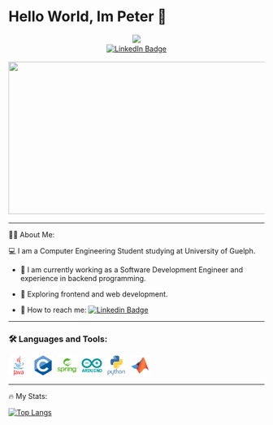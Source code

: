 <div id="header" align="center">

  <p style="background-image: url('https://media.giphy.com/media/ko7twHhomhk8E/giphy.gif');"> 

  <h1 align="left">
    Hello World, Im Peter 👋
  </h1>
  <img src="https://media.giphy.com/media/jdPMeyv9rn0hZHh8n9/giphy.gif" width="200"/>

  <div id="badges">
    <a href="https://www.linkedin.com/in/peter-baggetta-245867203/">
      <img src="https://img.shields.io/badge/LinkedIn-blue?style=for-the-badge&logo=linkedin&logoColor=white" alt="LinkedIn Badge"/>
    </a>
  </div>

  <img src="https://komarev.com/ghpvc/?username=PeterBaggetta&style=flat-square&color=blue" alt=""/>

  <div align="center">
    <img src="https://media.giphy.com/media/f3iwJFOVOwuy7K6FFw/giphy.gif" width="600" height="300"/>
  </div>

  ---
  <div align="left">

  :man_technologist: About Me:

  :computer: I am a Computer Engineering Student studying at University of Guelph.

  - :floppy_disk: I am currently working as a Software Development Engineer and experience in backend programming.

  - :microscope: Exploring frontend and web development.

  - :round_pushpin: How to reach me: [![Linkedin Badge](https://img.shields.io/badge/-kakbar-blue?style=flat&logo=Linkedin&logoColor=white)](https://www.linkedin.com/in/peter-baggetta-245867203/)
  </div>

  ---

  <div align="left">

  ### :hammer_and_wrench: Languages and Tools:

  </div>

  <div align="left">
    <img src="https://github.com/devicons/devicon/blob/master/icons/java/java-original-wordmark.svg" title="Java" alt="Java" width="40" height="40"/>&nbsp;
    <img src="https://github.com/devicons/devicon/blob/master/icons/c/c-original.svg" title="C" alt="C" width="40" height="40"/>&nbsp;
    <img src="https://github.com/devicons/devicon/blob/master/icons/spring/spring-original-wordmark.svg" title="Spring" alt="Spring" width="40" height="40"/>&nbsp;
    <img src="https://github.com/devicons/devicon/blob/master/icons/arduino/arduino-original-wordmark.svg" title="Arduino" alt="Arduino" width="40" height="40"/>&nbsp;
    <img src="https://github.com/devicons/devicon/blob/master/icons/python/python-original-wordmark.svg" title="Python" alt="Python" width="40" height="40"/>&nbsp;
    <img src="https://github.com/devicons/devicon/blob/master/icons/matlab/matlab-original.svg" title="Matlab" alt="Matlab" width="40" height="40"/>&nbsp;

  </div>

  ---

  <div align="left">

  :fire: My Stats:

  [![Top Langs](https://github-readme-stats.vercel.app/api/top-langs/?username=PeterBaggetta&layout=compact&theme=vision-friendly-dark)](https://github.com/anuraghazra/github-readme-stats)
  </div>
</div>
